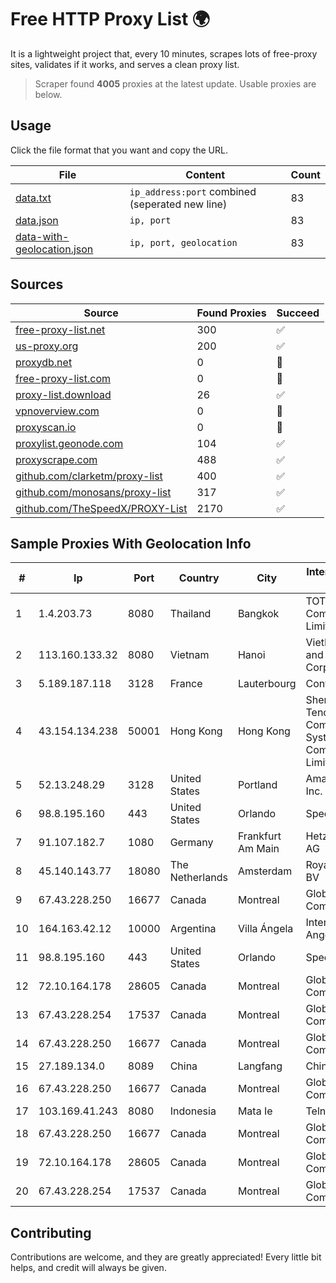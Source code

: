 
# Free HTTP Proxy List 🌍

It is a lightweight project that, every 10 minutes, scrapes lots of free-proxy sites, validates if it works, and serves a clean proxy list.


> Scraper found **4005** proxies at the latest update. Usable proxies are below.

## Usage

Click the file format that you want and copy the URL.


|File|Content|Count|
|----|-------|-----|
|[data.txt](https://raw.githubusercontent.com/themiralay/Proxy-List-World/master/data.txt)|`ip_address:port` combined (seperated new line)|83|
|[data.json](https://raw.githubusercontent.com/themiralay/Proxy-List-World/master/data.json)|`ip, port`|83|
|[data-with-geolocation.json](https://raw.githubusercontent.com/themiralay/Proxy-List-World/master/data-with-geolocation.json)|`ip, port, geolocation`|83|

## Sources

|Source|Found Proxies|Succeed|
|------|-------------|-------|
|[free-proxy-list.net](https://free-proxy-list.net)|300|✅|
|[us-proxy.org](https://www.us-proxy.org)|200|✅|
|[proxydb.net](http://proxydb.net)|0|🚫|
|[free-proxy-list.com](https://free-proxy-list.com/?page=&port=&type%5B%5D=http&type%5B%5D=https&up_time=0&search=Search)|0|🚫|
|[proxy-list.download](https://www.proxy-list.download/HTTP)|26|✅|
|[vpnoverview.com](https://vpnoverview.com/privacy/anonymous-browsing/free-proxy-servers)|0|🚫|
|[proxyscan.io](https://www.proxyscan.io)|0|🚫|
|[proxylist.geonode.com](https://proxylist.geonode.com/api/proxy-list?limit=300&page=1&sort_by=lastChecked&sort_type=desc&protocols=http,https)|104|✅|
|[proxyscrape.com](https://api.proxyscrape.com/v2/?request=displayproxies&protocol=http&timeout=10000&country=all&ssl=all&anonymity=all)|488|✅|
|[github.com/clarketm/proxy-list](https://raw.githubusercontent.com/clarketm/proxy-list/master/proxy-list-raw.txt)|400|✅|
|[github.com/monosans/proxy-list](https://raw.githubusercontent.com/monosans/proxy-list/main/proxies/http.txt)|317|✅|
|[github.com/TheSpeedX/PROXY-List](https://raw.githubusercontent.com/TheSpeedX/PROXY-List/master/http.txt)|2170|✅|


## Sample Proxies With Geolocation Info

|#|Ip|Port|Country|City|Internet Service Provider|
|-|--|----|-------|----|-------------------------|
|1|1.4.203.73|8080|Thailand|Bangkok|TOT Public Company Limited|
|2|113.160.133.32|8080|Vietnam|Hanoi|VietNam Post and Telecom Corporation|
|3|5.189.187.118|3128|France|Lauterbourg|Contabo GmbH|
|4|43.154.134.238|50001|Hong Kong|Hong Kong|Shenzhen Tencent Computer Systems Company Limited|
|5|52.13.248.29|3128|United States|Portland|Amazon.com, Inc.|
|6|98.8.195.160|443|United States|Orlando|Spectrum|
|7|91.107.182.7|1080|Germany|Frankfurt Am Main|Hetzner Online AG|
|8|45.140.143.77|18080|The Netherlands|Amsterdam|RoyaleHosting BV|
|9|67.43.228.250|16677|Canada|Montreal|GloboTech Communications|
|10|164.163.42.12|10000|Argentina|Villa Ángela|Interret Villa Angela SRL|
|11|98.8.195.160|443|United States|Orlando|Spectrum|
|12|72.10.164.178|28605|Canada|Montreal|GloboTech Communications|
|13|67.43.228.254|17537|Canada|Montreal|GloboTech Communications|
|14|67.43.228.250|16677|Canada|Montreal|GloboTech Communications|
|15|27.189.134.0|8089|China|Langfang|Chinanet|
|16|67.43.228.250|16677|Canada|Montreal|GloboTech Communications|
|17|103.169.41.243|8080|Indonesia|Mata Ie|Telnet Indonesia|
|18|67.43.228.250|16677|Canada|Montreal|GloboTech Communications|
|19|72.10.164.178|28605|Canada|Montreal|GloboTech Communications|
|20|67.43.228.254|17537|Canada|Montreal|GloboTech Communications|



## Contributing

Contributions are welcome, and they are greatly appreciated! Every
little bit helps, and credit will always be given.

